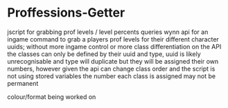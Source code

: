 # Proffessions-Getter
jscript for grabbing prof levels / level percents
queries wynn api for an ingame command to grab a players prof levels for their different character uuids; without more ingame control or more class differentiation on the API the classes can only be
defined by their uuid and type, uuid is likely unrecognisable and type will duplicate but they will be assigned their own numbers, however given the api can change class order and the script is not 
using stored variables the number each class is assigned may not be permanent

colour/format being worked on
